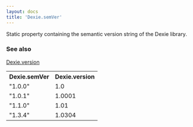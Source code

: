 ```yaml
---
layout: docs
title: 'Dexie.semVer'
---
```


Static property containing the semantic version string of the Dexie library.

### See also

[Dexie.version](/docs/Dexie/Dexie.version)

<table>
<tr><th>Dexie.semVer</th><th>Dexie.version</th></tr>
<tr><td>"1.0.0"</td><td>1.0</td></tr>
<tr><td>"1.0.1"</td><td>1.0001</td></tr>
<tr><td>"1.1.0"</td><td>1.01</td></tr>
<tr><td>"1.3.4"</td><td>1.0304</td></tr>
</table>
